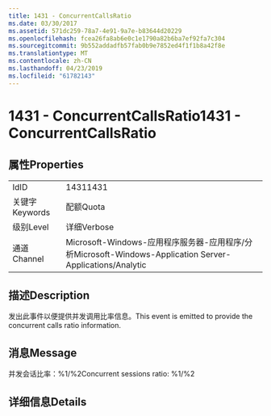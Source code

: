 ```yaml
---
title: 1431 - ConcurrentCallsRatio
ms.date: 03/30/2017
ms.assetid: 571dc259-78a7-4e91-9a7e-b83644d20229
ms.openlocfilehash: fcea26fa8ab6e0c1e1790a82b6ba7ef92fa7c304
ms.sourcegitcommit: 9b552addadfb57fab0b9e7852ed4f1f1b8a42f8e
ms.translationtype: MT
ms.contentlocale: zh-CN
ms.lasthandoff: 04/23/2019
ms.locfileid: "61782143"
---
```

# <a name="1431---concurrentcallsratio"></a><span data-ttu-id="6a56a-102">1431 - ConcurrentCallsRatio</span><span class="sxs-lookup"><span data-stu-id="6a56a-102">1431 - ConcurrentCallsRatio</span></span>
## <a name="properties"></a><span data-ttu-id="6a56a-103">属性</span><span class="sxs-lookup"><span data-stu-id="6a56a-103">Properties</span></span>  
  
|||  
|-|-|  
|<span data-ttu-id="6a56a-104">Id</span><span class="sxs-lookup"><span data-stu-id="6a56a-104">ID</span></span>|<span data-ttu-id="6a56a-105">1431</span><span class="sxs-lookup"><span data-stu-id="6a56a-105">1431</span></span>|  
|<span data-ttu-id="6a56a-106">关键字</span><span class="sxs-lookup"><span data-stu-id="6a56a-106">Keywords</span></span>|<span data-ttu-id="6a56a-107">配额</span><span class="sxs-lookup"><span data-stu-id="6a56a-107">Quota</span></span>|  
|<span data-ttu-id="6a56a-108">级别</span><span class="sxs-lookup"><span data-stu-id="6a56a-108">Level</span></span>|<span data-ttu-id="6a56a-109">详细</span><span class="sxs-lookup"><span data-stu-id="6a56a-109">Verbose</span></span>|  
|<span data-ttu-id="6a56a-110">通道</span><span class="sxs-lookup"><span data-stu-id="6a56a-110">Channel</span></span>|<span data-ttu-id="6a56a-111">Microsoft-Windows-应用程序服务器-应用程序/分析</span><span class="sxs-lookup"><span data-stu-id="6a56a-111">Microsoft-Windows-Application Server-Applications/Analytic</span></span>|  
  
## <a name="description"></a><span data-ttu-id="6a56a-112">描述</span><span class="sxs-lookup"><span data-stu-id="6a56a-112">Description</span></span>  
 <span data-ttu-id="6a56a-113">发出此事件以便提供并发调用比率信息。</span><span class="sxs-lookup"><span data-stu-id="6a56a-113">This event is emitted to provide the concurrent calls ratio information.</span></span>  
  
## <a name="message"></a><span data-ttu-id="6a56a-114">消息</span><span class="sxs-lookup"><span data-stu-id="6a56a-114">Message</span></span>  
 <span data-ttu-id="6a56a-115">并发会话比率：%1/%2</span><span class="sxs-lookup"><span data-stu-id="6a56a-115">Concurrent sessions ratio: %1/%2</span></span>  
  
## <a name="details"></a><span data-ttu-id="6a56a-116">详细信息</span><span class="sxs-lookup"><span data-stu-id="6a56a-116">Details</span></span>
